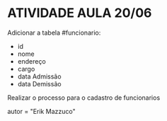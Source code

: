 <h1>ATIVIDADE AULA 20/06</h1>


Adicionar a tabela #funcionario:

- id
- nome
- endereço
- cargo
- data Admissão
- data Demissão

Realizar o processo para o cadastro de funcionarios

autor = "Erik Mazzuco"